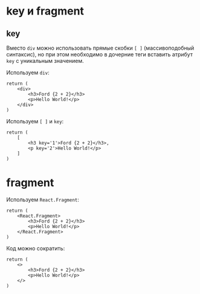 # key и fragment
## key
Вместо `div` можно использовать прямые скобки `[ ]` (массивоподобный синтаксис), но при этом необходимо в дочерние теги вставить атрибут `key` с уникальным значением.

Используем `div`:

    return (
        <div>
            <h3>Ford {2 + 2}</h3>
            <p>Hello World!</p>
        </div>
    )

Используем `[ ]` и `key`:

    return (
        [
            <h3 key='1'>Ford {2 + 2}</h3>,
            <p key='2'>Hello World!</p>
        ]
    )

# fragment
Используем `React.Fragment`:

    return (
        <React.Fragment>
            <h3>Ford {2 + 2}</h3>
            <p>Hello World!</p>
        </React.Fragment>
    )

Код можно сократить:

    return (
        <>
            <h3>Ford {2 + 2}</h3>
            <p>Hello World!</p>
        </>
    )
